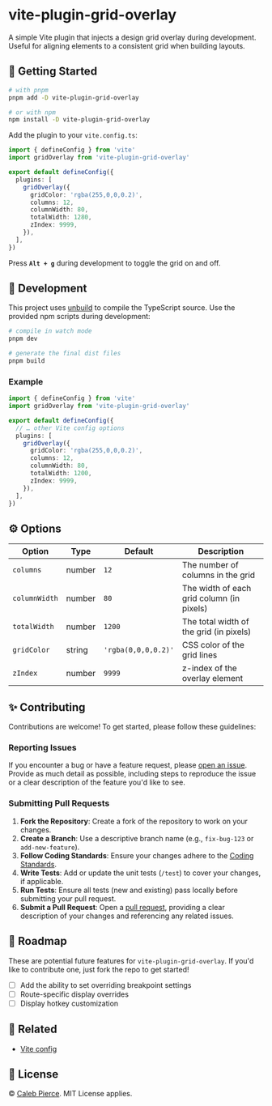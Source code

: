# vite-plugin-grid-overlay

A simple Vite plugin that injects a design grid overlay during development. Useful for aligning elements to a consistent grid when building layouts.

## 🚀 Getting Started

```bash
# with pnpm
pnpm add -D vite-plugin-grid-overlay

# or with npm
npm install -D vite-plugin-grid-overlay
```

Add the plugin to your `vite.config.ts`:

```ts
import { defineConfig } from 'vite'
import gridOverlay from 'vite-plugin-grid-overlay'

export default defineConfig({
  plugins: [
    gridOverlay({
      gridColor: 'rgba(255,0,0,0.2)',
      columns: 12,
      columnWidth: 80,
      totalWidth: 1280,
      zIndex: 9999,
    }),
  ],
})
```

Press **`Alt + g`** during development to toggle the grid on and off.

## 🔨 Development

This project uses [unbuild](https://github.com/unjs/unbuild) to compile the
TypeScript source. Use the provided npm scripts during development:

```bash
# compile in watch mode
pnpm dev

# generate the final dist files
pnpm build
```

### Example

```ts
import { defineConfig } from 'vite'
import gridOverlay from 'vite-plugin-grid-overlay'

export default defineConfig({
  // … other Vite config options
  plugins: [
    gridOverlay({
      gridColor: 'rgba(255,0,0,0.2)',
      columns: 12,
      columnWidth: 80,
      totalWidth: 1200,
      zIndex: 9999,
    }),
  ],
})
```

## ⚙️ Options

| Option        | Type   | Default             | Description                               |
| ------------- | ------ | ------------------- | ----------------------------------------- |
| `columns`     | number | `12`                | The number of columns in the grid         |
| `columnWidth` | number | `80`                | The width of each grid column (in pixels) |
| `totalWidth`  | number | `1200`              | The total width of the grid (in pixels)   |
| `gridColor`   | string | `'rgba(0,0,0,0.2)'` | CSS color of the grid lines               |
| `zIndex`      | number | `9999`              | z-index of the overlay element            |

## ✨ Contributing

Contributions are welcome! To get started, please follow these guidelines:

### Reporting Issues

If you encounter a bug or have a feature request, please [open an issue](https://github.com/ridgehkr/vite-plugin-grid-overlay/issues). Provide as much detail as possible, including steps to reproduce the issue or a clear description of the feature you'd like to see.

### Submitting Pull Requests

1. **Fork the Repository**: Create a fork of the repository to work on your changes.
2. **Create a Branch**: Use a descriptive branch name (e.g., `fix-bug-123` or `add-new-feature`).
3. **Follow Coding Standards**: Ensure your changes adhere to the [Coding Standards](CODING_STANDARDS.md).
4. **Write Tests**: Add or update the unit tests (`/test`) to cover your changes, if applicable.
5. **Run Tests**: Ensure all tests (new and existing) pass locally before submitting your pull request.
6. **Submit a Pull Request**: Open a [pull request](https://github.com/ridgehkr/vite-plugin-grid-overlay/pulls), providing a clear description of your changes and referencing any related issues.

## 🚗 Roadmap

These are potential future features for `vite-plugin-grid-overlay`. If you'd like to contribute one, just fork the repo to get started!

- [ ] Add the ability to set overriding breakpoint settings
- [ ] Route-specific display overrides
- [ ] Display hotkey customization

## 🔗 Related

- [Vite config](https://vite.dev/config/)

## 🪪 License

© [Caleb Pierce](https://calebpierce.dev). MIT License applies.
